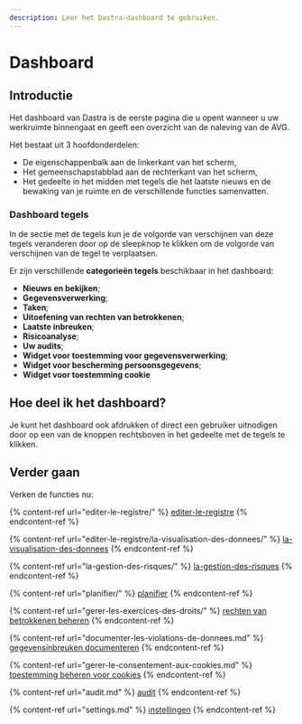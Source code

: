 ```yaml
---
description: Leer het Dastra-dashboard te gebruiken.
---
```


# Dashboard

## Introductie

Het dashboard van Dastra is de eerste pagina die u opent wanneer u uw werkruimte binnengaat en geeft een overzicht van de naleving van de AVG.

Het bestaat uit 3 hoofdonderdelen:

* De eigenschappenbalk aan de linkerkant van het scherm,
* Het gemeenschapstabblad aan de rechterkant van het scherm,
* Het gedeelte in het midden met tegels die het laatste nieuws en de bewaking van je ruimte en de verschillende functies samenvatten.

### Dashboard tegels

In de sectie met de tegels kun je de volgorde van verschijnen van deze tegels veranderen door op de sleepknop te klikken om de volgorde van verschijnen van de tegel te verplaatsen.

Er zijn verschillende **categorieën tegels** beschikbaar in het dashboard:

* **Nieuws en bekijken**;
* **Gegevensverwerking**;
* **Taken**;
* **Uitoefening van rechten van betrokkenen**; 
* **Laatste inbreuken**;
* **Risicoanalyse**;
* **Uw audits**;
* **Widget voor toestemming voor gegevensverwerking**;
* **Widget voor bescherming persoonsgegevens**;
* **Widget voor toestemming cookie**

## Hoe deel ik het dashboard?

Je kunt het dashboard ook afdrukken of direct een gebruiker uitnodigen door op een van de knoppen rechtsboven in het gedeelte met de tegels te klikken.

## Verder gaan

Verken de functies nu:

{% content-ref url="editer-le-registre/" %}
[editer-le-registre](editer-le-registre/README.md)
{% endcontent-ref %}

{% content-ref url="editer-le-registre/la-visualisation-des-donnees/" %}
[la-visualisation-des-donnees](editer-le-registre/la-visualisation-des-donnees/README.md)
{% endcontent-ref %}

{% content-ref url="la-gestion-des-risques/" %}
[la-gestion-des-risques](la-gestion-des-risques/README.md)
{% endcontent-ref %}

{% content-ref url="planifier/" %}
[planifier](planifier/)
{% endcontent-ref %}

{% content-ref url="gerer-les-exercices-des-droits/" %}
[rechten van betrokkenen beheren](gerer-les-exercices-des-droits/README.md)
{% endcontent-ref %}

{% content-ref url="documenter-les-violations-de-donnees.md" %}
[gegevensinbreuken documenteren](documenter-les-violations-de-donnees.md)
{% endcontent-ref %}

{% content-ref url="gerer-le-consentement-aux-cookies.md" %}
[toestemming beheren voor cookies](gerer-le-consentement-aux-cookies.md)
{% endcontent-ref %}

{% content-ref url="audit.md" %}
[audit](audit.md)
{% endcontent-ref %}

{% content-ref url="settings.md" %}
[instellingen](settings.md)
{% endcontent-ref %}